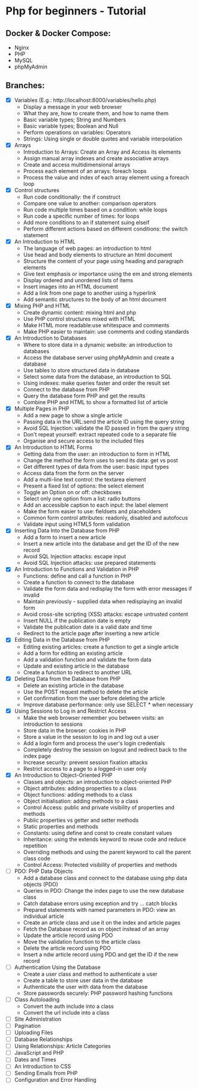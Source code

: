 # Php for beginners - Tutorial

## Docker & Docker Compose:

- Nginx
- PHP
- MySQL
- phpMyAdmin

## Branches:

- [x] Variables (E.g.: http://localhost:8000/variables/hello.php)
    - Display a message in your web browser
    - What they are, how to create them, and how to name them
    - Basic variable types; String and Numbers
    - Basic variable types; Boolean and Null
    - Perform operations on variables: Operators
    - Strings: Using single or double quotes and variable interpolation
- [x] Arrays
    - Introduction to Arrays: Create an Array and Access its elements
    - Assign manual array indexes and create associative arrays
    - Create and access multidimensional arrays
    - Process each element of an arrays: foreach loops
    - Process the value and index of each array element using a foreach loop
- [x] Control structures
  - Run code conditionally: the if construct
  - Compare one value to another: comparison operators
  - Run code multiple times based on a condition: while loops
  - Run code a specific number of times: for loops
  - Add more conditions to an if statement suing elseif
  - Perform different actions based on different conditions: the switch statement
- [x] An Introduction to HTML
  - The language of web pages: an introduction to html
  - Use head and body elements to structure an html document
  - Structure the content of your page using heading and paragraph elements
  - Give text emphasis or importance using the em and strong elements
  - Display ordered and unordered lists of items
  - Insert images into an HTML document
  - Add a link from one page to another using a hyperlink
  - Add semantic structures to the body of an html document
- [x] Mixing PHP and HTML
  - Create dynamic content: mixing html and php
  - Use PHP control structures mixed with HTML
  - Make HTML more readable:use whitespace and comments
  - Make PHP easier to maintain: use comments and coding standards
- [x] An Introduction to Databases
  - Where to store data in a dynamic website: an introduction to databases
  - Access the database server using phpMyAdmin and create a database
  - Use tables to store structured data in database
  - Select some data from the database, an introduction to SQL
  - Using indexes: make queries faster and order the result set
  - Connect to the database from PHP
  - Query the database form PHP and get the results
  - Combine PHP and HTML to show a formatted list of article
- [x] Multiple Pages in PHP
  - Add a new page to show a single article
  - Passing data in the URL:send the article ID using the query string
  - Avoid SQL Injection: validate the ID passed in from the query string
  - Don't repeat yourself: extract repeated code to a separate file
  - Organise and secure access to the included files
- [x] An Introduction to HTML Forms
  - Getting data from the user: an introduction to form in HTML
  - Change the method the form uses to send its data: get vs post
  - Get different types of data from the user: basic input types
  - Access data from the form on the server
  - Add a multi-line text control: the textarea element
  - Present a fixed list of options: the select element
  - Toggle an Option on or off: checkboxes
  - Select only one option from a list: radio buttons
  - Add an accessible caption to each input: the label element
  - Make the form easier to use: fieldsets and placeholders
  - Common form control attributes: readonly, disabled and autofocus
  - Validate input using HTML5 form validation
- [x] Inserting Data Into the Database from PHP
  - Add a form to insert a new article
  - Insert a new article into the database and get the ID of the new record
  - Avoid SQL Injection attacks: escape input
  - Avoid SQL Injection attacks: use prepared statements
- [x] An Introduction to Functions and Validation in PHP
  - Functions: define and call a function in PHP
  - Create a function to connect to the database
  - Validate the form data and redisplay the form with error messages if invalid
  - Maintain previously - supplied data when redisplaying an invalid form
  - Avoid cross-site scripting (XSS) attacks: escape untrusted content
  - Insert NULL if the publication date is empty
  - Validate the publication date is a valid date and time
  - Redirect to the article page after inserting a new article
- [x] Editing Data in the Database from PHP
  - Editing existing articles: create a function to get a single article
  - Add a form for editing an existing article
  - Add a validation function and validate the form data
  - Update and existing article in the database
  - Create a function to redirect to another URL
- [x] Deleting Data from the Database from PHP
  - Delete an existing article in the database
  - Use the POST request method to delete the article
  - Get confirmation from the user before deleting the article
  - Improve database performance: only use SELECT * when necessary
- [x] Using Sessions to Log in and Restrict Access
  - Make the web browser remember you between visits: an introduction to sessions
  - Store data in the browser: cookies in PHP
  - Store a value in the session to log in and log out a user
  - Add a login form and process the user's login credentials
  - Completely destroy the session on logout and redirect back to the index page
  - Increase security: prevent session fixation attacks
  - Restrict access to a page to a logged-in user only
- [x] An Introduction to Object-Oriented PHP
  - Classes and objects: an introduction to object-oriented PHP
  - Object attributes: adding properties to a class
  - Object functions: adding methods to a class
  - Object initialisation: adding methods to a class
  - Control Access: public and private visibility of properties and methods
  - Public properties vs getter and setter methods
  - Static properties and methods
  - Constants: using define and const to create constant values
  - Inheritance: using the extends keyword to reuse code and reduce repetition
  - Overriding methods and using the parent keyword to call the parent class code
  - Control Access: Protected visibility of properties and methods
- [ ] PDO: PHP Data Objects
  - Add a database class and connect to the database using php data objects (PDO)
  - Queries in PDO: Change the index page to use the new database class
  - Catch database errors using exception and try ... catch blocks
  - Prepared statements with named parameters in PDO: view an individual article
  - Create an article class and use it on the index and article pages
  - Fetch the Database record as on object instead of an array
  - Update the article record using PDO
  - Move the validation function to the article class
  - Delete the article record using PDO
  - Insert a ndw article record using PDO and get the ID if the new record
- [ ] Authentication Using the Database
  - Create a user class and method to authenticate a user
  - Create a table to store user data in the database
  - Authenticate the user with data from the database
  - Store passwords securely: PHP password hashing functions
- [ ] Class Autoloading
  - Convert the auth include into a class
  - Convert the url include into a class
- [ ] Site Administration
- [ ] Pagination
- [ ] Uploading Files
- [ ] Database Relationships
- [ ] Using Relationships: Article Categories
- [ ] JavaScript and PHP
- [ ] Dates and Times
- [ ] An Introduction to CSS
- [ ] Sending Emails from PHP
- [ ] Configuration and Error Handling